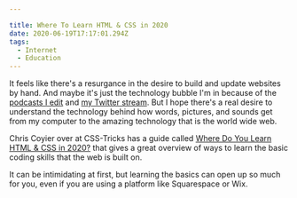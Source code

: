 ```yaml
---

title: Where To Learn HTML & CSS in 2020
date: 2020-06-19T17:17:01.294Z
tags:
  - Internet
  - Education
---
```

It feels like there's a resurgance in the desire to build and update websites by hand. And maybe it's just the technology bubble I'm in because of the [podcasts I edit](https://www.lemonproductions.ca/portfolio/) and [my Twitter stream](https://twitter.com/ichris). But I hope there's a real desire to understand the technology behind how words, pictures, and sounds get from my computer to the amazing technology that is the world wide web.

Chris Coyier over at CSS-Tricks has a guide called [Where Do You Learn HTML & CSS in 2020?](https://css-tricks.com/where-do-you-learn-html-css-in-2019/) that gives a great overview of ways to learn the basic coding skills that the web is built on.

It can be intimidating at first, but learning the basics can open up so much for you, even if you are using a platform like Squarespace or Wix.
